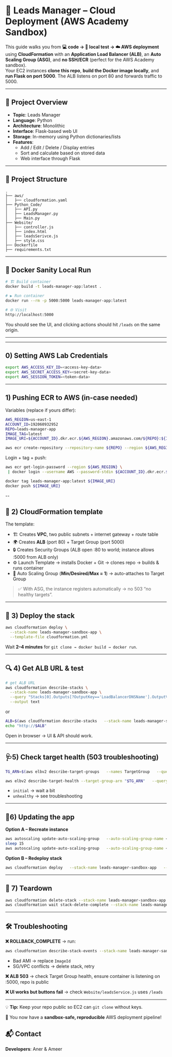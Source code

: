 # 🚀 Leads Manager – Cloud Deployment (AWS Academy Sandbox)

This guide walks you from **💻 code → 🧪 local test → ☁️ AWS deployment** using **CloudFormation** with an **Application Load Balancer (ALB)**, an **Auto Scaling Group (ASG)**, and **no SSH/ECR** (perfect for the AWS Academy sandbox).  
Your EC2 instances **clone this repo**, **build the Docker image locally**, and **run Flask on port 5000**. The ALB listens on port 80 and forwards traffic to 5000.

---

## 🧩 Project Overview

- **Topic**: Leads Manager
- **Language**: Python
- **Architecture**: Monolithic
- **Interface**: Flask-based web UI
- **Storage**: In-memory using Python dictionaries/lists
- **Features**:
  - Add / Edit / Delete / Display entries
  - Sort and calculate based on stored data
  - Web interface through Flask

---

## 📁 Project Structure

```
.
├── aws/
│   ├── cloudformation.yaml
├── Python_Code/
│   ├── API.py
│   ├── LeadsManager.py
│   ├── Main.py
├── Website/
│   ├── controller.js
│   ├── index.html
│   ├── leadsSerivce.js
│   ├── style.css
├── Dockerfile
├── requirements.txt
```

---

## 🐳 Docker Sanity Local Run

```bash
# 🏗 Build container
docker build -t leads-manager-app:latest .

# ▶️ Run container
docker run --rm -p 5000:5000 leads-manager-app:latest

# 🌐 Visit
http://localhost:5000
```

You should see the UI, and clicking actions should hit `/leads` on the same origin.

---

---
## 0) Setting AWS Lab Credentials
```bash
export AWS_ACCESS_KEY_ID=<access-key-data>
export AWS_SECRET_ACCESS_KEY=<secret-key-data>
export AWS_SESSION_TOKEN=<token-data>
```
---
## 1) Pushing ECR to AWS (in-case needed)
Variables (replace if yours differ):
```bash
AWS_REGION=us-east-1
ACCOUNT_ID=192060932952
REPO=leads-manager-app
IMAGE_TAG=latest
IMAGE_URI=${ACCOUNT_ID}.dkr.ecr.${AWS_REGION}.amazonaws.com/${REPO}:${IMAGE_TAG}
```

```bash
aws ecr create-repository --repository-name ${REPO} --region ${AWS_REGION} || true
```
Login + tag + push:

```bash
aws ecr get-login-password --region ${AWS_REGION} \
 | docker login --username AWS --password-stdin ${ACCOUNT_ID}.dkr.ecr.${AWS_REGION}.amazonaws.com

docker tag leads-manager-app:latest ${IMAGE_URI}
docker push ${IMAGE_URI}
```
--
## 📜 2) CloudFormation template

The template:
- 🏗 Creates **VPC**, two public subnets + internet gateway + route table
- 🌍 Creates **ALB** (port 80) + Target Group (port 5000)
- 🔒 Creates Security Groups (ALB open :80 to world; instance allows :5000 from ALB only)
- ⚙️ Launch Template → installs Docker + Git → clones repo → builds & runs container
- 🔄 Auto Scaling Group (**Min/Desired/Max = 1**) → auto-attaches to Target Group

> ✅ With ASG, the instance registers automatically → no 503 “no healthy targets”.

---

## 🚀 3) Deploy the stack

```bash
aws cloudformation deploy \
  --stack-name leads-manager-sandbox-app \
  --template-file cloudformation.yml
```

Wait **2–4 minutes** for `git clone → docker build → docker run`.

---

## 🔍 4) Get ALB URL & test

```bash
# get ALB URL
aws cloudformation describe-stacks \
  --stack-name leads-manager-sandbox-app \
  --query "Stacks[0].Outputs[?OutputKey=='LoadBalancerDNSName'].OutputValue" \
  --output text
```
or

```bash
ALB=$(aws cloudformation describe-stacks   --stack-name leads-manager-sandbox-app   --query "Stacks[0].Outputs[?OutputKey=='LoadBalancerDNSName'].OutputValue"   --output text)
echo "http://$ALB"
```

Open in browser → UI & API should work.

---

## 🩺5) Check target health (503 troubleshooting)

```bash
TG_ARN=$(aws elbv2 describe-target-groups   --names TargetGroup   --query 'TargetGroups[0].TargetGroupArn' --output text)

aws elbv2 describe-target-health --target-group-arn "$TG_ARN"   --query 'TargetHealthDescriptions[].{Id:Target.Id,State:TargetHealth.State,Reason:TargetHealth.Reason,Desc:TargetHealth.Description}'   --output table
```

- `initial` → wait a bit  
- `unhealthy` → see troubleshooting

---

## 🔄6) Updating the app

**Option A – Recreate instance**  
```bash
aws autoscaling update-auto-scaling-group   --auto-scaling-group-name <ASG-NAME> --desired-capacity 0
sleep 15
aws autoscaling update-auto-scaling-group   --auto-scaling-group-name <ASG-NAME> --desired-capacity 1
```

**Option B – Redeploy stack**  
```bash
aws cloudformation deploy   --stack-name leads-manager-sandbox-app   --template-file cloudformation.yml
```

---

## 🧹 7) Teardown

```bash
aws cloudformation delete-stack --stack-name leads-manager-sandbox-app
aws cloudformation wait stack-delete-complete --stack-name leads-manager-sandbox-app
```

---

## 🛠 Troubleshooting

**❌ ROLLBACK_COMPLETE** → run:
```bash
aws cloudformation describe-stack-events --stack-name leads-manager-sandbox-app   --query "StackEvents[?ResourceStatus=='CREATE_FAILED'].[Timestamp,LogicalResourceId,ResourceStatusReason]"   --output table
```
- Bad AMI → replace `ImageId`
- SG/VPC conflicts → delete stack, retry

**❌ ALB 503** → check Target Group health, ensure container is listening on :5000, repo is public

**❌ UI works but buttons fail** → check `Website/leadsService.js` uses `/leads`

---

💡 **Tip:** Keep your repo public so EC2 can `git clone` without keys.

🎯 You now have a **sandbox-safe, reproducible** AWS deployment pipeline!

## 📬 Contact

**Developers**: Aner & Ameer
